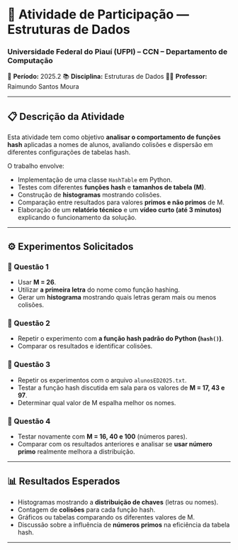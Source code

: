 # 🧠 Atividade de Participação — Estruturas de Dados

### Universidade Federal do Piauí (UFPI) – CCN – Departamento de Computação

📅 **Período:** 2025.2
📚 **Disciplina:** Estruturas de Dados
🧑‍🏫 **Professor:** Raimundo Santos Moura

---

## 📋 Descrição da Atividade

Esta atividade tem como objetivo **analisar o comportamento de funções hash** aplicadas a nomes de alunos, avaliando colisões e dispersão em diferentes configurações de tabelas hash.

O trabalho envolve:

* Implementação de uma classe `HashTable` em Python.
* Testes com diferentes **funções hash** e **tamanhos de tabela (M)**.
* Construção de **histogramas** mostrando colisões.
* Comparação entre resultados para valores **primos e não primos** de M.
* Elaboração de um **relatório técnico** e um **vídeo curto (até 3 minutos)** explicando o funcionamento da solução.

---

## ⚙️ Experimentos Solicitados

### 🧪 Questão 1

* Usar **M = 26**.
* Utilizar **a primeira letra** do nome como função hashing.
* Gerar um **histograma** mostrando quais letras geram mais ou menos colisões.

### 🧪 Questão 2

* Repetir o experimento com **a função hash padrão do Python (`hash()`)**.
* Comparar os resultados e identificar colisões.

### 🧪 Questão 3

* Repetir os experimentos com o arquivo `alunosED2025.txt`.
* Testar a função hash discutida em sala para os valores de **M = 17, 43 e 97**.
* Determinar qual valor de M espalha melhor os nomes.

### 🧪 Questão 4

* Testar novamente com **M = 16, 40 e 100** (números pares).
* Comparar com os resultados anteriores e analisar se **usar número primo** realmente melhora a distribuição.

---

## 📊 Resultados Esperados

* Histogramas mostrando a **distribuição de chaves** (letras ou nomes).
* Contagem de **colisões** para cada função hash.
* Gráficos ou tabelas comparando os diferentes valores de M.
* Discussão sobre a influência de **números primos** na eficiência da tabela hash.

---
